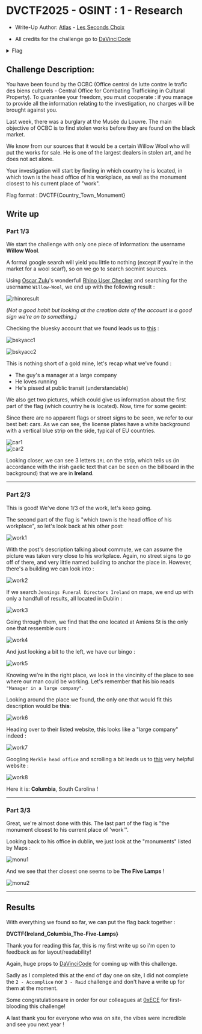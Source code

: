 # DVCTF2025 - OSINT : 1 - Research 

- Write-Up Author:  [Atlas](https://github.com/Atlas002) - [Les Seconds Choix](https://dvc.tf/teams/34)

- All credits for the challenge go to [DaVinciCode](https://www.linkedin.com/company/davincicode/posts/?feedView=all)

<details>
<summary>Flag</summary>
DVCTF{Ireland_Columbia_The-Five-Lamps}
</details>

## Challenge Description:


You have been found by the OCBC (Office central de lutte contre le trafic des biens culturels - Central Office for Combating Trafficking in Cultural Property). To guarantee your freedom, you must cooperate : if you manage to provide all the information relating to the investigation, no charges will be brought against you.

Last week, there was a burglary at the Musée du Louvre. The main objective of OCBC is to find stolen works before they are found on the black market.

We know from our sources that it would be a certain Willow Wool who will put the works for sale. He is one of the largest dealers in stolen art, and he does not act alone.

Your investigation will start by finding in which country he is located, in which town is the head office of his workplace, as well as the monument closest to his current place of "work".

Flag format : DVCTF{Country_Town_Monument}

## Write up  

### Part 1/3

We start the challenge with only one piece of information: the username **Willow Wool**.

A formal google search will yield you little to nothing (except if you're in the market for a wool scarf), so on we go to search socmint sources.

Using [Oscar Zulu](https://www.linkedin.com/company/oscar-zulu-osint/posts/?feedView=all)'s wonderfull [Rhino User Checker](https://usercheck.oscarzulu.org/) and searching for the username `Willow-Wool`, we end up with the following result : 

![rhinoresult](img/image1.png)


*(Not a good habit but looking at the creation date of the account is a good sign we're on to something.)* 

Checking the bluesky account that we found leads us to [this](https://bsky.app/profile/willow-wool.bsky.social) : 

![bskyacc1](img/image2.png) 

![bskyacc2](img/image3.png)  

This is nothing short of a gold mine, let's recap what we've found :
- The guy's a manager at a large company
- He loves running
- He's pissed at public transit (understandable)

We also get two pictures, which could give us information about the first part of the flag (which country he is located). Now, time for some geoint: 

Since there are no apparent flags or street signs to be seen, we refer to our best bet: cars. As we can see, the license plates have a white background with a vertical blue strip on the side, typical of EU countries. 

![car1](img/image4.png)  
![car2](img/image5.png)   

Looking closer, we can see 3 letters `IRL` on the strip, which tells us (in accordance with the irish gaelic text that can be seen on the billboard in the background) that we are in **Ireland**.

---
### Part 2/3

This is good! We've done 1/3 of the work, let's keep going.

The second part of the flag is "which town is the head office of his workplace", so let's look back at his other post:  

![work1](img/image6.png) 

With the post's description talking about commute, we can assume the picture was taken very close to his workplace. Again, no street signs to go off of there, and very little named building to anchor the place in. However, there's a building we can look into :

![work2](img/image7.png)

If we search `Jennings Funeral Directors Ireland` on maps, we end up with only a handfull of results, all located in Dublin :

![work3](img/image8.png) 

Going through them, we find that the one located at Amiens St is the only one that ressemble ours :

![work4](img/image9.png) 

And just looking a bit to the left, we have our bingo :

![work5](img/image10.png) 

Knowing we're in the right place, we look in the vincinity of the place to see where our man could be working. Let's remember that his bio reads `"Manager in a large company"`.

Looking around the place we found, the only one that would fit this description would be **this**:

![work6](img/image11.png) 

Heading over to their listed website, this looks like a "large company" indeed : 

![work7](img/image12.png)   

Googling `Merkle head office` and scrolling a bit leads us to [this](https://craft.co/merkle/locations) very helpful website :

![work8](img/image13.png)   

Here it is: **Columbia**, South Carolina ! 

---

### Part 3/3

Great, we're almost done with this. The last part of the flag is "the monument closest to his current place of 'work'". 

Looking back to his office in dublin, we just look at the "monuments" listed by Maps : 

![monu1](img/image14.png)   

And we see that ther closest one seems to be **The Five Lamps** ! 

![monu2](img/image15.png)   

---
## Results

With everything we found so far, we can put the flag back together : 

**DVCTF{Ireland_Columbia_The-Five-Lamps}**

Thank you for reading this far, this is my first write up so i'm open to feedback as for layout/readability! 

Again, huge props to  [DaVinciCode](https://www.linkedin.com/company/davincicode/posts/?feedView=all) for coming up with this challenge.

Sadly as I completed this at the end of day one on site, I did not complete the `2 - Accomplice` nor `3 - Raid` challenge and don't have a write up for them at the moment. 

Some congratulationsare in order for our colleagues at [0xECE](https://www.linkedin.com/company/equipe0xece/) for first-blooding this challenge!

A last thank you for everyone who was on site, the vibes were incredible and see you next year ! 
